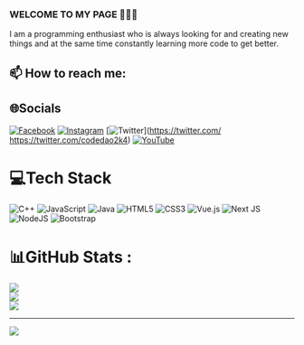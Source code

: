 ### WELCOME TO MY PAGE 👋👋👋
I am a programming enthusiast who is always looking for and creating new things and at the same time constantly learning more code to get better.
## 📫 How to reach me: 

## 🌐Socials
[![Facebook](https://img.shields.io/badge/Facebook-%231877F2.svg?logo=Facebook&logoColor=white)](https://facebook.com/https://www.facebook.com/perkbevis2k4) [![Instagram](https://img.shields.io/badge/Instagram-%23E4405F.svg?logo=Instagram&logoColor=white)](https://instagram.com/https://www.instagram.com/doanle.2004/) [![Twitter](https://img.shields.io/badge/Twitter-%231DA1F2.svg?logo=Twitter&logoColor=white)](https://twitter.com/ https://twitter.com/codedao2k4) [![YouTube](https://img.shields.io/badge/YouTube-%23FF0000.svg?logo=YouTube&logoColor=white)](https://youtube.com/c/https://www.youtube.com/@BIBICODER) 

# 💻Tech Stack
![C++](https://img.shields.io/badge/c++-%2300599C.svg?style=plastic&logo=c%2B%2B&logoColor=white) ![JavaScript](https://img.shields.io/badge/javascript-%23323330.svg?style=plastic&logo=javascript&logoColor=%23F7DF1E) ![Java](https://img.shields.io/badge/java-%23ED8B00.svg?style=plastic&logo=java&logoColor=white) ![HTML5](https://img.shields.io/badge/html5-%23E34F26.svg?style=plastic&logo=html5&logoColor=white) ![CSS3](https://img.shields.io/badge/css3-%231572B6.svg?style=plastic&logo=css3&logoColor=white) ![Vue.js](https://img.shields.io/badge/vuejs-%2335495e.svg?style=plastic&logo=vuedotjs&logoColor=%234FC08D) ![Next JS](https://img.shields.io/badge/Next-black?style=plastic&logo=next.js&logoColor=white) ![NodeJS](https://img.shields.io/badge/node.js-6DA55F?style=plastic&logo=node.js&logoColor=white) ![Bootstrap](https://img.shields.io/badge/bootstrap-%23563D7C.svg?style=plastic&logo=bootstrap&logoColor=white)
# 📊GitHub Stats :
![](https://github-readme-stats.vercel.app/api?username=perk-bevis&theme=radical&hide_border=false&include_all_commits=false&count_private=false)<br/>
![](https://github-readme-streak-stats.herokuapp.com/?user=perk-bevis&theme=radical&hide_border=false)<br/>
![](https://github-readme-stats.vercel.app/api/top-langs/?username=perk-bevis&theme=radical&hide_border=false&include_all_commits=false&count_private=false&layout=compact)

---
[![](https://visitcount.itsvg.in/api?id=perk-bevis&icon=0&color=0)](https://visitcount.itsvg.in)

